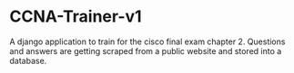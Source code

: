 # CCNA-Trainer-v1
A django application to train for the cisco final exam chapter 2. Questions and answers are getting scraped from a public website and stored into a database.
